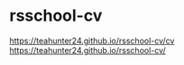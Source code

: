 # rsschool-cv
https://teahunter24.github.io/rsschool-cv/cv
https://teahunter24.github.io/rsschool-cv/
